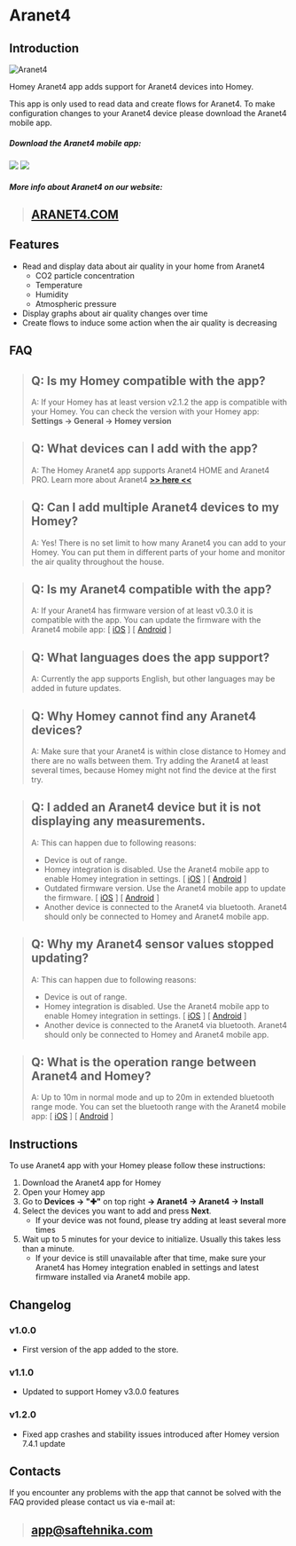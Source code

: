 # Aranet4

## Introduction 

![Aranet4](https://raw.githubusercontent.com/SAF-Tehnika-Developer/com.aranet4/7088134f7607eb22f33380a44a33c9ec38274904/assets/images/aranet4homey.jpg)

Homey Aranet4 app adds support for Aranet4 devices into Homey.

This app is only used to read data and create flows for Aranet4. 
To make configuration changes to your Aranet4 device please download the Aranet4 mobile app.

##### Download the Aranet4 mobile app:

[![](https://raw.githubusercontent.com/SAF-Tehnika-Developer/com.aranet4/7088134f7607eb22f33380a44a33c9ec38274904/assets/images/androidstore.png)](https://play.google.com/store/apps/details?id=com.saf.aranetCube.android&hl=en)
[![](https://raw.githubusercontent.com/SAF-Tehnika-Developer/com.aranet4/7088134f7607eb22f33380a44a33c9ec38274904/assets/images/applestore.png)](https://apps.apple.com/lv/app/aranet4/id1392378465)

##### More info about Aranet4 on our website: 

> ## **[ARANET4.COM](https://aranet4.com/)**

## Features 

* Read and display data about air quality in your home from Aranet4
  * CO2 particle concentration
  * Temperature
  * Humidity
  * Atmospheric pressure
* Display graphs about air quality changes over time
* Create flows to induce some action when the air quality is decreasing

## FAQ

> Q: Is my Homey compatible with the app? 
> - 
> A: If your Homey has at least version v2.1.2 the app is compatible with your Homey. You can check the version with your Homey app: **Settings → General → Homey version**

> Q: What devices can I add with the app?
> - 
> A: The Homey Aranet4 app supports Aranet4 HOME and Aranet4 PRO. Learn more about Aranet4 **[>> here <<](https://aranet4.com/)**

> Q: Can I add multiple Aranet4 devices to my Homey?
> - 
> A: Yes! There is no set limit to how many Aranet4 you can add to your Homey. You can put them in different parts of your home and monitor the air quality throughout the house.

> Q: Is my Aranet4 compatible with the app?
> - 
> A: If your Aranet4 has firmware version of at least v0.3.0 it is compatible with the app. You can update the firmware with the Aranet4 mobile app: \[ [iOS](https://apps.apple.com/lv/app/aranet4/id1392378465) \] \[ [Android](https://play.google.com/store/apps/details?id=com.saf.aranetCube.android&hl=en) \]

> Q: What languages does the app support?
> - 
> A: Currently the app supports English, but other languages may be added in future updates.

> Q: Why Homey cannot find any Aranet4 devices? 
> - 
> A: Make sure that your Aranet4 is within close distance to Homey and there are no walls between them. Try adding the Aranet4 at least several times, because Homey might not find the device at the first try.

> Q: I added an Aranet4 device but it is not displaying any measurements.
> - 
> A: This can happen due to following reasons:
> * Device is out of range.
> * Homey integration is disabled. Use the Aranet4 mobile app to enable Homey integration in settings.  \[ [iOS](https://apps.apple.com/lv/app/aranet4/id1392378465) \] \[ [Android](https://play.google.com/store/apps/details?id=com.saf.aranetCube.android&hl=en) \]
> * Outdated firmware version. Use the Aranet4 mobile app to update the firmware.  \[ [iOS](https://apps.apple.com/lv/app/aranet4/id1392378465) \] \[ [Android](https://play.google.com/store/apps/details?id=com.saf.aranetCube.android&hl=en) \]
> * Another device is connected to the Aranet4 via bluetooth. Aranet4 should only be connected to Homey and Aranet4 mobile app.

> Q: Why my Aranet4 sensor values stopped updating? 
> - 
> A: This can happen due to following reasons:
> * Device is out of range.
> * Homey integration is disabled. Use the Aranet4 mobile app to enable Homey integration in settings.  \[ [iOS](https://apps.apple.com/lv/app/aranet4/id1392378465) \] \[ [Android](https://play.google.com/store/apps/details?id=com.saf.aranetCube.android&hl=en) \]
> * Another device is connected to the Aranet4 via bluetooth. Aranet4 should only be connected to Homey and Aranet4 mobile app.


> Q: What is the operation range between Aranet4 and Homey?
> - 
> A: Up to 10m in normal mode and up to 20m in extended bluetooth range mode. You can set the bluetooth range with the Aranet4 mobile app: \[ [iOS](https://apps.apple.com/lv/app/aranet4/id1392378465) \] \[ [Android](https://play.google.com/store/apps/details?id=com.saf.aranetCube.android&hl=en) \]

## Instructions 

To use Aranet4 app with your Homey please follow these instructions:

1. Download the Aranet4 app for Homey
1. Open your Homey app
1. Go to **Devices → "✚"** on top right **→ Aranet4 → Aranet4 → Install**
1. Select the devices you want to add and press **Next**.
    * If your device was not found, please try adding at least several more times
1. Wait up to 5 minutes for your device to initialize. Usually this takes less than a minute.
    * If your device is still unavailable after that time, make sure your Aranet4 has Homey integration enabled in settings and latest firmware installed via Aranet4 mobile app.

## Changelog

### v1.0.0

* First version of the app added to the store.

### v1.1.0

* Updated to support Homey v3.0.0 features

### v1.2.0

* Fixed app crashes and stability issues introduced after Homey version 7.4.1 update

## Contacts 

If you encounter any problems with the app that cannot be solved with the FAQ provided please contact us via e-mail at: 
> ## app@saftehnika.com
